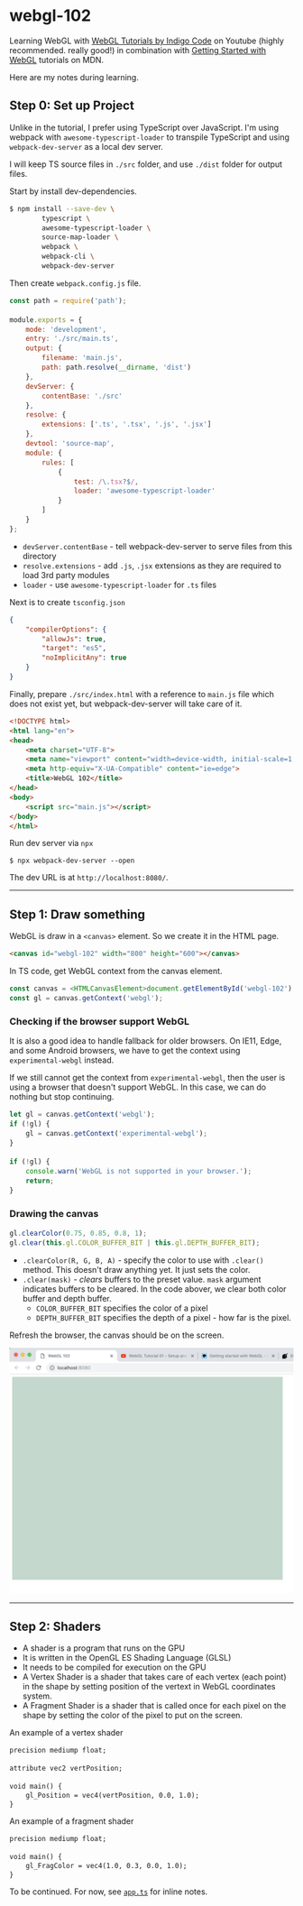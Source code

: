# webgl-102

Learning WebGL with [WebGL Tutorials by Indigo Code](https://www.youtube.com/watch?v=kB0ZVUrI4Aw&list=PLjcVFFANLS5zH_PeKC6I8p0Pt1hzph_rt) on Youtube (highly recommended. really good!)
in combination with [Getting Started with WebGL](https://developer.mozilla.org/en-US/docs/Web/API/WebGL_API/Tutorial/Getting_started_with_WebGL) tutorials on MDN.

Here are my notes during learning.

## Step 0: Set up Project

Unlike in the tutorial, I prefer using TypeScript over JavaScript.
I'm using webpack with `awesome-typescript-loader` to transpile TypeScript
and using `webpack-dev-server` as a local dev server.

I will keep TS source files in `./src` folder, and use `./dist` folder for output files.

Start by install dev-dependencies.

```sh
$ npm install --save-dev \
		typescript \
		awesome-typescript-loader \
		source-map-loader \
		webpack \
		webpack-cli \
		webpack-dev-server
```

Then create `webpack.config.js` file.

```js
const path = require('path');

module.exports = {
	mode: 'development',
	entry: './src/main.ts',
	output: {
		filename: 'main.js',
		path: path.resolve(__dirname, 'dist')
	},
	devServer: {
		contentBase: './src'
	},
	resolve: {
		extensions: ['.ts', '.tsx', '.js', '.jsx']
	},
	devtool: 'source-map',
	module: {
		rules: [
			{
				test: /\.tsx?$/,
				loader: 'awesome-typescript-loader'
			}
		]
	}
};
```

- `devServer.contentBase` - tell webpack-dev-server to serve files from this directory
- `resolve.extensions` - add `.js`, `.jsx` extensions as they are required to load 3rd party modules
- `loader` - use `awesome-typescript-loader` for `.ts` files

Next is to create `tsconfig.json`

```json
{
	"compilerOptions": {
		"allowJs": true,
		"target": "es5",
		"noImplicitAny": true
	}
}
```

Finally, prepare `./src/index.html` with a reference to `main.js` file which does not exist yet,
but webpack-dev-server will take care of it.

```html
<!DOCTYPE html>
<html lang="en">
<head>
	<meta charset="UTF-8">
	<meta name="viewport" content="width=device-width, initial-scale=1.0">
	<meta http-equiv="X-UA-Compatible" content="ie=edge">
	<title>WebGL 102</title>
</head>
<body>
	<script src="main.js"></script>
</body>
</html>
```

Run dev server via `npx`

```
$ npx webpack-dev-server --open
```

The dev URL is at `http://localhost:8080/`.

---

## Step 1: Draw something

WebGL is draw in a `<canvas>` element. So we create it in the HTML page.

```html
<canvas id="webgl-102" width="800" height="600"></canvas>
```

In TS code, get WebGL context from the canvas element.

```ts
const canvas = <HTMLCanvasElement>document.getElementById('webgl-102');
const gl = canvas.getContext('webgl');
```

### Checking if the browser support WebGL

It is also a good idea to handle fallback for older browsers.
On IE11, Edge, and some Android browsers, we have to get the context using `experimental-webgl` instead.

If we still cannot get the context from `experimental-webgl`, then the user is using a browser that doesn't support WebGL.
In this case, we can do nothing but stop continuing.

```ts
let gl = canvas.getContext('webgl');
if (!gl) {
	gl = canvas.getContext('experimental-webgl');
}

if (!gl) {
	console.warn('WebGL is not supported in your browser.');
	return;
}
```

### Drawing the canvas

```ts
gl.clearColor(0.75, 0.85, 0.8, 1);
gl.clear(this.gl.COLOR_BUFFER_BIT | this.gl.DEPTH_BUFFER_BIT);
```

- `.clearColor(R, G, B, A)` - specify the color to use with `.clear()` method. This doesn't draw anything yet. It just sets the color.
- `.clear(mask)` - _clears_ buffers to the preset value. `mask` argument indicates buffers to be cleared. In the code abover, we clear both color buffer and depth buffer.
  - `COLOR_BUFFER_BIT` specifies the color of a pixel
  - `DEPTH_BUFFER_BIT` specifies the depth of a pixel - how far is the pixel.

Refresh the browser, the canvas should be on the screen.

![first canvas drawn with WebGL](docs/01-first-canvas.png)

---

## Step 2: Shaders

- A shader is a program that runs on the GPU
- It is written in the OpenGL ES Shading Language (GLSL)
- It needs to be compiled for execution on the GPU
- A Vertex Shader is a shader that takes care of each vertex (each point) in the shape by setting position of the vertext in WebGL coordinates system.
- A Fragment Shader is a shader that is called once for each pixel on the shape by setting the color of the pixel to put on the screen.

An example of a vertex shader

```
precision mediump float;

attribute vec2 vertPosition;

void main() {
	gl_Position = vec4(vertPosition, 0.0, 1.0);
}
```

An example of a fragment shader

```
precision mediump float;

void main() {
	gl_FragColor = vec4(1.0, 0.3, 0.0, 1.0);
}
```

To be continued. For now, see [`app.ts`](./src/app.ts) for inline notes.
